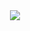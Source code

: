 <div id="header" align="center">
<a href="https://sntry.cc/yurionice">
<img src="https://64.media.tumblr.com/d7307403300e8e8798bd8377c93203e0/tumblr_ofcvugV4bR1t0buo4o1_540.gifv" width='' height=''>
</a>


